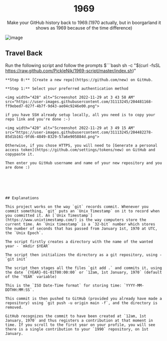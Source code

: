 <h1 align=center> 1969 </h1>

<p align=center> Make your GitHub history back to 1969.(1970 actually, but in boorgarland it shows as 1969 because of the time difference) </p>

![image](https://user-images.githubusercontent.com/31113245/204480442-2f858f25-9683-4c7c-8a4a-d82d0843f867.png)

## Travel Back

Run the following script and follow the prompts
$```bash
sh -c "$(curl -fsSL https://raw.github.com/PickleNik/1969-script/master/index.sh)"
```
**Step 0:** [Create a new repo](https://github.com/new) on GitHub.

**Step 1:** Select your preferred authentication method

<img width="428" alt="Screenshot 2022-11-29 at 3 43 58 AM" src="https://user-images.githubusercontent.com/31113245/204481168-ff9ebed7-027f-4b7f-9d43-ae04c9246e00.png">

if you have SSH already setup locally, all you need is to copy your repo link and you're done :-)

<img width="420" alt="Screenshot 2022-11-29 at 3 49 15 AM" src="https://user-images.githubusercontent.com/31113245/204482278-85d1b161-9fd6-4849-8329-57a6e905884d.png">

Otherwise, if you chose HTTPS, you will need to [Generate a personal access token](https://github.com/settings/tokens/new) on GitHub and copypaste it.

Then enter you GitHub username and name of your new repository and you are done :)






## Explanations

This project works on the way `git` records commit. Whenever you commit something, `git` puts an `Unix Timestamp` on it to record when you committed it. An [`Unix Timestamp`](https://www.unixtimestamp.com/) is the way computers store the current time. An `Unix timestamp` is a `32-bit` number which stores the number of seconds that has passed from January 1st, 1970 at UTC, the `Unix Epoch`.

The script firstly creates a directory with the name of the wanted year - `mkdir $YEAR`

The script then initializes the directory as a git repository, using - `git init`

The script then stages all the files `git add .` and commits it, using the date `{YEAR}-01-01T00:00:00` or `12am, 1st January, 1970` (default of the `YEAR` variable)

This is the `ISO Date-Time format` for storing time: `YYYY-MM-DDTHH:MM:SS`.

This commit is then pushed to GitHub (provided you already have made a repository) using `git push -u origin main -f`, and the directory is removed.

GitHub recognizes the commit to have been created at `12am, 1st January, 1970` and thus registers a contribution at that moment in time. If you scroll to the first year on your profile, you will see there is a single contribution to your `1990` repository, on 1st January.
